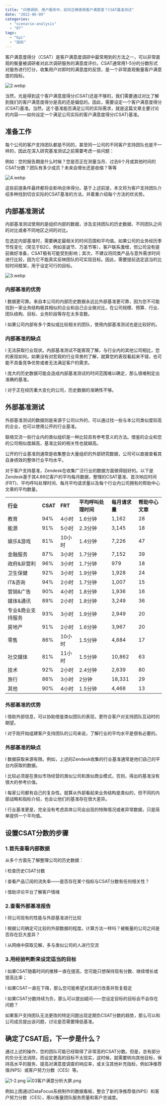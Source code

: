 ```yaml
---
title: "问卷调研、用户服务中，如何正确使用客户满意度？CSAT基准测试"
date: "2022-06-09"
categories: 
  - "scenario-analysis"
  - "07"
tags: 
  - "kpi"
  - "指标"
---
```


客户满意度得分（CSAT）是客户满意度调研中最常用到的方法之一，可以非常直观的衡量被调研者对此次调研服务的满意度评价。CSAT通常用1-5分的分数形式对服务进行打分，收集用户对即时的满意度的反馈，是一个非常直观衡量客户满意度的指标。

![2.webp](images/1654672624-2-webp.webp)

当然，光是得到这个客户满意度得分(CSAT)还是不够的，我们需要通过对比了解到我们的客户满意度得分是高的还是偏低的。因此，需要设定一个客户满意度得分(CSAT)基准。当然，这个基准能否满足公司的实际需求，就是这篇文章主要讨论的内容——如何设定一个满足公司实际的客户满意度得分(CSAT)基准。

## **准备工作**

每个公司的客户支持团队都是不同的，甚至同一公司的不同客户支持团队也是不一样的，因此在深入研究基准测试之前需要考虑一些问题：

例如：您的报告期是什么时候？您是否正在测量当月、过去6个月或其他时间的CSAT分数？团队有多少成员？未来会增长还是收缩？等等

![4.webp](images/1654672624-4-webp.webp)

这些前提条件最终都将会影响总体得分。基于上述前提，本文将为客户支持团队介绍多种找到切合实际的CSAT基准的方法，并着重介绍每个方法的优劣势。

## **内部基准测试**

内部基准测试使用的是组织内部的数据，涉及支持团队的历史数据、不同团队之间的对比或者不同地区之间的对比。

在选定内部基准时，需要确定最相关的时间范围和平均值。如果公司的业务经历季节性变化（常见于B2C，例如圣诞节、万圣节等），客户联系激增，但公司没有提前做好准备，CSAT极有可能受到影响；其次，不建议将同类产品与意外需求时间进行比较，因为它不能真实反映团队的可实现目标。因此，需要提前选定适当的比较时间框架，用于设定可行的目标。

![3.webp](images/1654672625-3-webp.webp)

### **内部基准的优势**

l 数据更可靠。来自本公司的内部历史数据永远比外部基准更可靠，因为您不可能找到一家业务结构极其相似的企业和自己企业做对比，在公司规模、预算、行业、团队结构、目标、业务阶段等存在太多变数。

l 如果公司内部有多个类似或比较相关的团队，使用内部基准测试也是比较好的。

### **内部基准的缺点**

l 无法获取行业现状。内部基准测试不能客观了解，与行业内的其他公司相比，您的表现如何。如果没有对宏观的行业背景的了解，就算您的表现看起来不错，也可能不具备竞争优势或者无法满足客户的需求。

l 庞大的历史数据可能会造成内部基准测试的时间范围难以确定，那么很难制定出准确的基准。

l 对于正在经历重大变化的公司，历史数据的准确性不够。

## **外部基准测试**

外部基准测试的数据则是来源于公司以外的，可以通过找一些与本公司类似度较高的企业，也可以使用公开的行业基准。

联络交流一些行业内的类似组织是一种比较具有参考意义的方法。借鉴的企业和您的公司相似度越高，基准比较的相关性也就越高。

公开的行业基准则通常是收集整合大量组织的外部研究数据，公司可以直接查看其自身绩效的整体行业平均水平。

对于客户支持基准，Zendesk在收集广泛行业的数据方面做得挺好的。以下是Zendesk基于其4.86亿客户的平均每月数据，整理的CSAT基准、首次响应时间(FRT)、平均呼叫处理时间、每月平均请求量以及每个行业内公司拥有的帮助中心文章的平均数量。

<table><tbody><tr><td><strong>行业</strong></td><td><strong>CSAT</strong></td><td><strong>FRT</strong></td><td><strong>平均呼叫处理时间</strong></td><td><strong>每月请求量</strong></td><td><strong>帮助中心文章</strong></td></tr><tr><td>教育</td><td>94%</td><td>4小时</td><td>1.6分钟</td><td>1,162</td><td>28</td></tr><tr><td>能源</td><td>91%</td><td>5小时</td><td>2.3分钟</td><td>3,145</td><td>18</td></tr><tr><td>娱乐&amp;游戏</td><td>81%</td><td>10小时</td><td>1.4分钟</td><td>7,226</td><td>47</td></tr><tr><td>金融服务</td><td>87%</td><td>3小时</td><td>1.7分钟</td><td>7,152</td><td>39</td></tr><tr><td>政府&amp;非营利</td><td>96%</td><td>3小时</td><td>1.7分钟</td><td>979</td><td>18</td></tr><tr><td>卫生保健</td><td>92%</td><td>3小时</td><td>1.9分钟</td><td>1,928</td><td>24</td></tr><tr><td>IT&amp;咨询</td><td>94%</td><td>2小时</td><td>1.7分钟</td><td>1,007</td><td>15</td></tr><tr><td>营销&amp;广告</td><td>90%</td><td>4小时</td><td>1.8分钟</td><td>1,936</td><td>16</td></tr><tr><td>媒体&amp;通讯</td><td>89%</td><td>2小时</td><td>1.8分钟</td><td>3,249</td><td>36</td></tr><tr><td>专业&amp;商业支持服务</td><td>93%</td><td>3小时</td><td>1.9分钟</td><td>2,949</td><td>20</td></tr><tr><td>房地产</td><td>91%</td><td>2小时</td><td>1.6分钟</td><td>3,967</td><td>20</td></tr><tr><td>零售</td><td>86%</td><td>10小时</td><td>1.5分钟</td><td>4,884</td><td>17</td></tr><tr><td>社交媒体</td><td>81%</td><td>11小时</td><td>1.5分钟</td><td>10,862</td><td>63</td></tr><tr><td>技术</td><td>92%</td><td>2小时</td><td>2.4分钟</td><td>2,639</td><td>80</td></tr><tr><td>旅行</td><td>86%</td><td>3小时</td><td>2分钟</td><td>18,331</td><td>29</td></tr><tr><td>其他</td><td>90%</td><td>4小时</td><td>1.5分钟</td><td>4,468</td><td>13</td></tr></tbody></table>

### **外部基准的优势**

l 借助外部信息，可以协助借鉴类似团队的表现，更符合客户对支持团队互动时的期望。

l 对于刚开始组建客户支持团队的公司来说，了解行业的平均水平是很有必要的。

### **外部基准的缺点**

l 数据获取来源有限。例如，上述的Zendesk收集的行业基准通常是他们自己的平台内获取的数据。

l 比较必须是在类似市场经营的类似公司和类似商业模式，否则，得出的基准没有很大的参考价值。

l 每家公司都有自己的复杂性。就算从外部看起来业务结构是类似的，但不同的内部战略和指标介绍，也会让他们的基准存在很大差异。

l 行业基准更是，完全没有考虑具体公司会出现的特殊情况或者异常数据，只是简单提供一个平均值。

## **设置CSAT分数的步骤**

### **1.首先查看内部数据**

从多个方面先了解整理公司的历史数据：

l 检查历史CSAT分数

l 查看产品订阅的流失率——是否存在某个指标与CSAT分数有任何相关性？

l 借助评论平台了解客户情绪

### **2.查看外部基准报告**

l 将公司现有的性能与外部基准进行比较

l 根据公司确定可比较的外部数据的程度。计算方法一样吗？被衡量的公司之间是否存在巨大差异？

l 从网络中获取见解，多与类似公司的人进行交流

### **3.用经验判断来设定适当的目标**

l 如果CSAT随着时间的推移一直在提高，您可能只想保持现有分数、继续增长或提高比率；

l 如果CSAT一直在下降，那么您可能希望对其进行改善并恢复稳定

l 如果CSAT分数持续为负，那么可以提出疑问——您设定目标的目标会不会存在问题？

如果客户支持团队无法更改的特定问题出现定期负CSAT分数的趋势，那么可以和公司成员提出该问题，讨论是否需要降低基准。

## **确定了CSAT后，下一步是什么？**

通过上述的操作，您的团队可能已经取得了非常高的CSAT分数。但是，总有部分的负分无法消除，而设定更高的目标不太现实，这时候，就需要转向其他目标，保持高水平的服务、提高对满意度调查的响应率，或关注其他补充指标，例如净推荐值(NPS）或客户努力分数（CES）等。

![1-2.png](images/1654672625-1-2-png.png) ![03客户满意分析大屏.png](images/1654672630-03-png.png)

例如上图通过DataFocus系统制作的数据看板，整合了新的净推荐值(NPS）和客户努力分数（CES），用以衡量团队服务质量和客户忠诚度。
